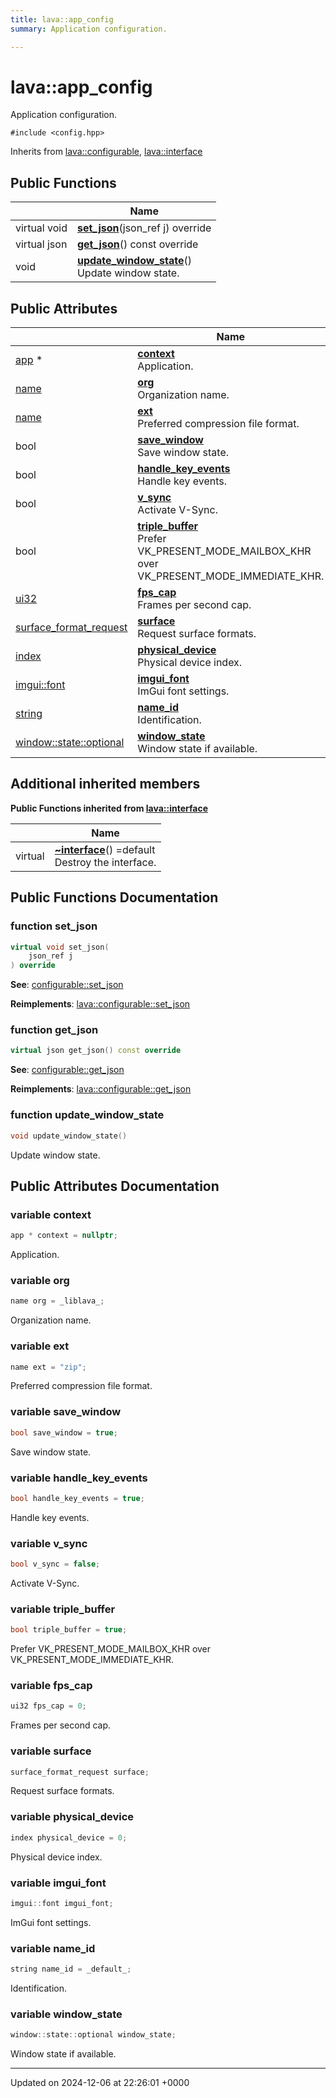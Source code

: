 ```yaml
---
title: lava::app_config
summary: Application configuration. 

---
```


# lava::app_config



Application configuration. 


`#include <config.hpp>`

Inherits from [lava::configurable](/_doxybook/Classes/structlava_1_1configurable.md), [lava::interface](/_doxybook/Classes/structlava_1_1interface.md)

## Public Functions

|                | Name           |
| -------------- | -------------- |
| virtual void | **[set_json](/_doxybook/Classes/structlava_1_1app__config.md#function-set-json)**(json_ref j) override |
| virtual json | **[get_json](/_doxybook/Classes/structlava_1_1app__config.md#function-get-json)**() const override |
| void | **[update_window_state](/_doxybook/Classes/structlava_1_1app__config.md#function-update-window-state)**()<br>Update window state.  |

## Public Attributes

|                | Name           |
| -------------- | -------------- |
| [app](/_doxybook/Classes/structlava_1_1app.md) * | **[context](/_doxybook/Classes/structlava_1_1app__config.md#variable-context)** <br>Application.  |
| [name](/_doxybook/Namespaces/namespacelava.md#using-name) | **[org](/_doxybook/Classes/structlava_1_1app__config.md#variable-org)** <br>Organization name.  |
| [name](/_doxybook/Namespaces/namespacelava.md#using-name) | **[ext](/_doxybook/Classes/structlava_1_1app__config.md#variable-ext)** <br>Preferred compression file format.  |
| bool | **[save_window](/_doxybook/Classes/structlava_1_1app__config.md#variable-save-window)** <br>Save window state.  |
| bool | **[handle_key_events](/_doxybook/Classes/structlava_1_1app__config.md#variable-handle-key-events)** <br>Handle key events.  |
| bool | **[v_sync](/_doxybook/Classes/structlava_1_1app__config.md#variable-v-sync)** <br>Activate V-Sync.  |
| bool | **[triple_buffer](/_doxybook/Classes/structlava_1_1app__config.md#variable-triple-buffer)** <br>Prefer VK_PRESENT_MODE_MAILBOX_KHR over VK_PRESENT_MODE_IMMEDIATE_KHR.  |
| [ui32](/_doxybook/Namespaces/namespacelava.md#using-ui32) | **[fps_cap](/_doxybook/Classes/structlava_1_1app__config.md#variable-fps-cap)** <br>Frames per second cap.  |
| [surface_format_request](/_doxybook/Classes/structlava_1_1surface__format__request.md) | **[surface](/_doxybook/Classes/structlava_1_1app__config.md#variable-surface)** <br>Request surface formats.  |
| [index](/_doxybook/Namespaces/namespacelava.md#using-index) | **[physical_device](/_doxybook/Classes/structlava_1_1app__config.md#variable-physical-device)** <br>Physical device index.  |
| [imgui::font](/_doxybook/Classes/structlava_1_1imgui_1_1font.md) | **[imgui_font](/_doxybook/Classes/structlava_1_1app__config.md#variable-imgui-font)** <br>ImGui font settings.  |
| [string](/_doxybook/Namespaces/namespacelava.md#using-string) | **[name_id](/_doxybook/Classes/structlava_1_1app__config.md#variable-name-id)** <br>Identification.  |
| [window::state::optional](/_doxybook/Classes/structlava_1_1window_1_1state.md#using-optional) | **[window_state](/_doxybook/Classes/structlava_1_1app__config.md#variable-window-state)** <br>Window state if available.  |

## Additional inherited members

**Public Functions inherited from [lava::interface](/_doxybook/Classes/structlava_1_1interface.md)**

|                | Name           |
| -------------- | -------------- |
| virtual | **[~interface](/_doxybook/Classes/structlava_1_1interface.md#function-~interface)**() =default<br>Destroy the interface.  |


## Public Functions Documentation

### function set_json

```cpp
virtual void set_json(
    json_ref j
) override
```


**See**: [configurable::set_json](/_doxybook/Classes/structlava_1_1configurable.md#function-set-json)

**Reimplements**: [lava::configurable::set_json](/_doxybook/Classes/structlava_1_1configurable.md#function-set-json)


### function get_json

```cpp
virtual json get_json() const override
```


**See**: [configurable::get_json](/_doxybook/Classes/structlava_1_1configurable.md#function-get-json)

**Reimplements**: [lava::configurable::get_json](/_doxybook/Classes/structlava_1_1configurable.md#function-get-json)


### function update_window_state

```cpp
void update_window_state()
```

Update window state. 

## Public Attributes Documentation

### variable context

```cpp
app * context = nullptr;
```

Application. 

### variable org

```cpp
name org = _liblava_;
```

Organization name. 

### variable ext

```cpp
name ext = "zip";
```

Preferred compression file format. 

### variable save_window

```cpp
bool save_window = true;
```

Save window state. 

### variable handle_key_events

```cpp
bool handle_key_events = true;
```

Handle key events. 

### variable v_sync

```cpp
bool v_sync = false;
```

Activate V-Sync. 

### variable triple_buffer

```cpp
bool triple_buffer = true;
```

Prefer VK_PRESENT_MODE_MAILBOX_KHR over VK_PRESENT_MODE_IMMEDIATE_KHR. 

### variable fps_cap

```cpp
ui32 fps_cap = 0;
```

Frames per second cap. 

### variable surface

```cpp
surface_format_request surface;
```

Request surface formats. 

### variable physical_device

```cpp
index physical_device = 0;
```

Physical device index. 

### variable imgui_font

```cpp
imgui::font imgui_font;
```

ImGui font settings. 

### variable name_id

```cpp
string name_id = _default_;
```

Identification. 

### variable window_state

```cpp
window::state::optional window_state;
```

Window state if available. 

-------------------------------

Updated on 2024-12-06 at 22:26:01 +0000